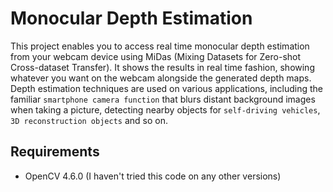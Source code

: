 # Monocular Depth Estimation

This project enables you to access real time monocular depth estimation from your webcam device using MiDas (Mixing Datasets for Zero-shot Cross-dataset Transfer). It shows the results in real time fashion, showing whatever you want on the webcam alongside the generated depth maps. Depth estimation techniques are used on various applications, including the familiar `smartphone camera function` that blurs distant background images when taking a picture, detecting nearby objects for `self-driving vehicles`, `3D reconstruction objects` and so on.


## Requirements

 - OpenCV 4.6.0 (I haven't tried this code on any other versions)
